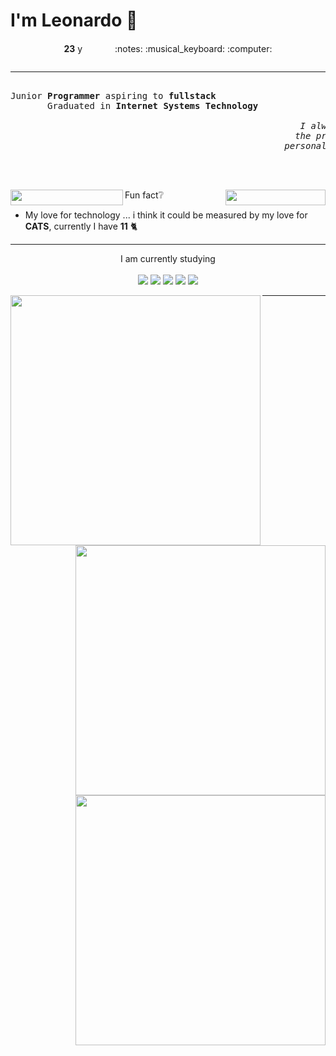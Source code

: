 # I'm Leonardo 🌈
<p align="center">
<b>23</b> y
<img src="https://upload.wikimedia.org/wikipedia/en/thumb/0/05/Flag_of_Brazil.svg/1200px-Flag_of_Brazil.svg.png" width=20 height=15 / >
<img src="https://upload.wikimedia.org/wikipedia/commons/2/2b/Bandeira_do_estado_de_S%C3%A3o_Paulo.svg" width=20 height=15 / >
:notes: :musical_keyboard: :computer:
</p>

<pre>
<hr>
Junior <b>Programmer</b> aspiring to <b>fullstack</b>
       Graduated in <b>Internet Systems Technology</b>

                                                       <i>I always love to learn new things and pass on knowledge,
                                                      the principle of my professional and
                                                    personal growth comes from that.</i><br>


</pre>

<a href="https://www.linkedin.com/in/lcds90/">
  <img align="left" src="https://img.shields.io/static/v1?logo=linkedin&label=linkedin&message=lcds90&color=purple&style=for-the-badge" height=25 width=180/>
</a>
<a href="http://lcds.me">
  <img align="right" src="https://img.shields.io/static/v1?&label=Portflio&message=site&color=purple&style=for-the-badge" height=25 width=160/>
</a>
<p align="right">

Fun fact:grey_question:
- My love for technology ... i think it could be measured by my love for <b>CATS</b>, currently I have <b>11</b> :cat2:
</p>
<hr>
<p align="center">
I am currently studying
<br><br>
<img src="https://badges.aleen42.com/src/angular.svg">
<img src="https://badges.aleen42.com/src/javascript.svg">
<img src="https://badges.aleen42.com/src/jest_1.svg">
<img src="https://badges.aleen42.com/src/node.svg">
<img src="https://badges.aleen42.com/src/typescript.svg">
<br>
</p>
<a href="https://github.com/lcds90/">
  <img align="left" src="https://github-readme-stats.vercel.app/api/top-langs/?username=lcds90&langs_count=10&theme=jolly&layout=compact&include_all_commits=true" width=400/>
</a>
<a href="https://github.com/lcds90/">
  <img align="right" src="https://github-readme-stats.vercel.app/api?username=lcds90&show_icons=true&theme=jolly&hide=contribs,issues,stars" width=400 />
</a>
<a href="https://wakatime.com/@lcds90">
  <img align="right" src="https://github-readme-stats.vercel.app/api/wakatime?username=lcds90&theme=jolly"  width=400/>
</a>
<hr>
